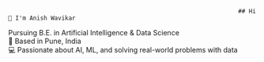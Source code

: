                                                                      ## Hi 👋 I'm Anish Wavikar

 
 Pursuing B.E. in Artificial Intelligence & Data Science  
📍 Based in Pune, India  
💻 Passionate about AI, ML, and solving real-world problems with data
<!--
**Anish2124/Anish2124** is a ✨ _special_ ✨ repository because its `README.md` (this file) appears on your GitHub profile.

Here are some ideas to get you started:

- 🔭 I’m currently working on ...
- 🌱 I’m currently learning ...
- 👯 I’m looking to collaborate on ...
- 🤔 I’m looking for help with ...
- 💬 Ask me about ...
- 📫 How to reach me: ...
- 😄 Pronouns: ...
- ⚡ Fun fact: ...
-->
